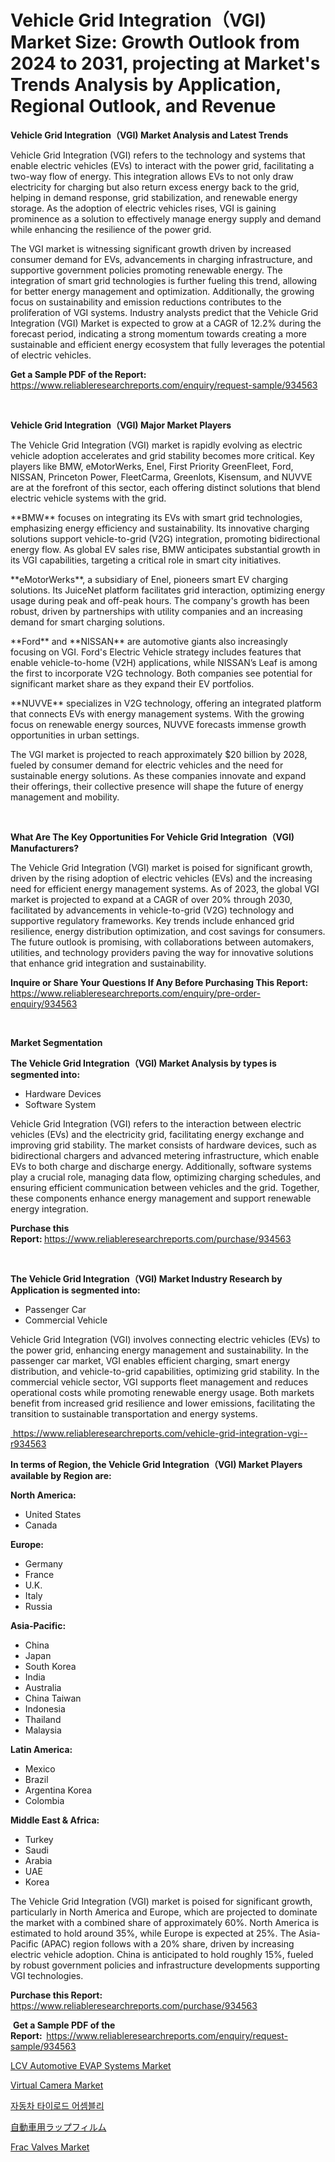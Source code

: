 <p><h1>Vehicle Grid Integration（VGI) Market Size: Growth Outlook from 2024 to 2031, projecting at Market's Trends Analysis by Application, Regional Outlook, and Revenue</h1></p><p><strong>Vehicle Grid Integration（VGI) Market Analysis and Latest Trends</strong></p>
<p><p>Vehicle Grid Integration (VGI) refers to the technology and systems that enable electric vehicles (EVs) to interact with the power grid, facilitating a two-way flow of energy. This integration allows EVs to not only draw electricity for charging but also return excess energy back to the grid, helping in demand response, grid stabilization, and renewable energy storage. As the adoption of electric vehicles rises, VGI is gaining prominence as a solution to effectively manage energy supply and demand while enhancing the resilience of the power grid.</p><p>The VGI market is witnessing significant growth driven by increased consumer demand for EVs, advancements in charging infrastructure, and supportive government policies promoting renewable energy. The integration of smart grid technologies is further fueling this trend, allowing for better energy management and optimization. Additionally, the growing focus on sustainability and emission reductions contributes to the proliferation of VGI systems. Industry analysts predict that the Vehicle Grid Integration (VGI) Market is expected to grow at a CAGR of 12.2% during the forecast period, indicating a strong momentum towards creating a more sustainable and efficient energy ecosystem that fully leverages the potential of electric vehicles.</p></p>
<p><strong>Get a Sample PDF of the Report:&nbsp;</strong> <a href="https://www.reliableresearchreports.com/enquiry/request-sample/934563">https://www.reliableresearchreports.com/enquiry/request-sample/934563</a></p>
<p>&nbsp;</p>
<p><strong>Vehicle Grid Integration（VGI) Major Market Players</strong></p>
<p><p>The Vehicle Grid Integration (VGI) market is rapidly evolving as electric vehicle adoption accelerates and grid stability becomes more critical. Key players like BMW, eMotorWerks, Enel, First Priority GreenFleet, Ford, NISSAN, Princeton Power, FleetCarma, Greenlots, Kisensum, and NUVVE are at the forefront of this sector, each offering distinct solutions that blend electric vehicle systems with the grid.</p><p>**BMW** focuses on integrating its EVs with smart grid technologies, emphasizing energy efficiency and sustainability. Its innovative charging solutions support vehicle-to-grid (V2G) integration, promoting bidirectional energy flow. As global EV sales rise, BMW anticipates substantial growth in its VGI capabilities, targeting a critical role in smart city initiatives.</p><p>**eMotorWerks**, a subsidiary of Enel, pioneers smart EV charging solutions. Its JuiceNet platform facilitates grid interaction, optimizing energy usage during peak and off-peak hours. The company's growth has been robust, driven by partnerships with utility companies and an increasing demand for smart charging solutions.</p><p>**Ford** and **NISSAN** are automotive giants also increasingly focusing on VGI. Ford's Electric Vehicle strategy includes features that enable vehicle-to-home (V2H) applications, while NISSAN’s Leaf is among the first to incorporate V2G technology. Both companies see potential for significant market share as they expand their EV portfolios.</p><p>**NUVVE** specializes in V2G technology, offering an integrated platform that connects EVs with energy management systems. With the growing focus on renewable energy sources, NUVVE forecasts immense growth opportunities in urban settings.</p><p>The VGI market is projected to reach approximately $20 billion by 2028, fueled by consumer demand for electric vehicles and the need for sustainable energy solutions. As these companies innovate and expand their offerings, their collective presence will shape the future of energy management and mobility.</p></p>
<p>&nbsp;</p>
<p><strong>What Are The Key Opportunities For Vehicle Grid Integration（VGI) Manufacturers?</strong></p>
<p><p>The Vehicle Grid Integration (VGI) market is poised for significant growth, driven by the rising adoption of electric vehicles (EVs) and the increasing need for efficient energy management systems. As of 2023, the global VGI market is projected to expand at a CAGR of over 20% through 2030, facilitated by advancements in vehicle-to-grid (V2G) technology and supportive regulatory frameworks. Key trends include enhanced grid resilience, energy distribution optimization, and cost savings for consumers. The future outlook is promising, with collaborations between automakers, utilities, and technology providers paving the way for innovative solutions that enhance grid integration and sustainability.</p></p>
<p><strong>Inquire or Share Your Questions If Any Before Purchasing This Report:</strong> <a href="https://www.reliableresearchreports.com/enquiry/pre-order-enquiry/934563">https://www.reliableresearchreports.com/enquiry/pre-order-enquiry/934563</a></p>
<p>&nbsp;</p>
<p><strong>Market Segmentation</strong></p>
<p><strong>The Vehicle Grid Integration（VGI) Market Analysis by types is segmented into:</strong></p>
<p><ul><li>Hardware Devices</li><li>Software System</li></ul></p>
<p><p>Vehicle Grid Integration (VGI) refers to the interaction between electric vehicles (EVs) and the electricity grid, facilitating energy exchange and improving grid stability. The market consists of hardware devices, such as bidirectional chargers and advanced metering infrastructure, which enable EVs to both charge and discharge energy. Additionally, software systems play a crucial role, managing data flow, optimizing charging schedules, and ensuring efficient communication between vehicles and the grid. Together, these components enhance energy management and support renewable energy integration.</p></p>
<p><strong>Purchase this Report:&nbsp;</strong><a href="https://www.reliableresearchreports.com/purchase/934563">https://www.reliableresearchreports.com/purchase/934563</a></p>
<p>&nbsp;</p>
<p><strong>The Vehicle Grid Integration（VGI) Market Industry Research by Application is segmented into:</strong></p>
<p><ul><li>Passenger Car</li><li>Commercial Vehicle</li></ul></p>
<p><p>Vehicle Grid Integration (VGI) involves connecting electric vehicles (EVs) to the power grid, enhancing energy management and sustainability. In the passenger car market, VGI enables efficient charging, smart energy distribution, and vehicle-to-grid capabilities, optimizing grid stability. In the commercial vehicle sector, VGI supports fleet management and reduces operational costs while promoting renewable energy usage. Both markets benefit from increased grid resilience and lower emissions, facilitating the transition to sustainable transportation and energy systems.</p></p>
<p><a href="https://www.reliableresearchreports.com/vehicle-grid-integration-vgi--r934563">&nbsp;https://www.reliableresearchreports.com/vehicle-grid-integration-vgi--r934563</a></p>
<p><strong>In terms of Region, the Vehicle Grid Integration（VGI) Market Players available by Region are:</strong></p>
<p>
    <p> <strong> North America: </strong>
        <ul>
            <li>United States</li>
            <li>Canada</li>
        </ul>
        </p> 
    <p> <strong> Europe: </strong>
        <ul>
            <li>Germany</li>
            <li>France</li>
            <li>U.K.</li>
            <li>Italy</li>
            <li>Russia</li>
        </ul>
        </p> 
    <p> <strong> Asia-Pacific: </strong>
        <ul>
            <li>China</li>
            <li>Japan</li>
            <li>South Korea</li>
            <li>India</li>
            <li>Australia</li>
            <li>China Taiwan</li>
            <li>Indonesia</li>
            <li>Thailand</li>
            <li>Malaysia</li>
        </ul>
        </p> 
    <p> <strong> Latin America: </strong>
        <ul>
            <li>Mexico</li>
            <li>Brazil</li>
            <li>Argentina Korea</li>
            <li>Colombia</li>
        </ul>
        </p> 
    <p> <strong> Middle East & Africa: </strong>
        <ul>
            <li>Turkey</li>
            <li>Saudi</li>
            <li>Arabia</li>
            <li>UAE</li>
            <li>Korea</li>
        </ul>
    </p>
    </p>
<p><p>The Vehicle Grid Integration (VGI) market is poised for significant growth, particularly in North America and Europe, which are projected to dominate the market with a combined share of approximately 60%. North America is estimated to hold around 35%, while Europe is expected at 25%. The Asia-Pacific (APAC) region follows with a 20% share, driven by increasing electric vehicle adoption. China is anticipated to hold roughly 15%, fueled by robust government policies and infrastructure developments supporting VGI technologies.</p></p>
<p><strong>Purchase this Report: </strong><a href="https://www.reliableresearchreports.com/purchase/934563">https://www.reliableresearchreports.com/purchase/934563</a></p>
<p>&nbsp;<strong>Get a Sample PDF of the Report:&nbsp;&nbsp;</strong><a href="https://www.reliableresearchreports.com/enquiry/request-sample/934563">https://www.reliableresearchreports.com/enquiry/request-sample/934563</a></p>
<p><strong></strong></p>
<p><p><a href="https://issuu.com/reportprime-2/docs/lcv-automotive-evap-systems-market-_e0ad25e936adc3">LCV Automotive EVAP Systems Market</a></p><p><a href="https://medium.com/@dan.murray5879/the-global-virtual-camera-market-identifies-drivers-restraints-opportunities-and-trends-da7309ab86df">Virtual Camera Market</a></p><p><a href="https://medium.com/@carlosdytouglas8907667/%EA%B8%80%EB%A1%9C%EB%B2%8C-%EC%9E%90%EB%8F%99%EC%B0%A8-%ED%83%80%EC%9D%B4%EB%A1%9C%EB%93%9C-%EC%A1%B0%EB%A6%BD-%EC%82%B0%EC%97%85-%EB%B6%84%EC%84%9D-%EC%A0%90%EC%9C%A0%EC%9C%A8-%EC%84%B1%EC%9E%A5-%ED%8A%B8%EB%A0%8C%EB%93%9C-%EB%B0%8F-2024%EB%85%84%EB%B6%80%ED%84%B0-2031%EB%85%84%EA%B9%8C%EC%A7%80%EC%9D%98-%EC%98%88%EC%B8%A1-bfd36208d545">자동차 타이로드 어셈블리</a></p><p><a href="https://medium.com/@jasminebabez/automotive-wrap-film-market-%E3%81%AF-%E3%82%B3%E3%82%B9%E3%83%88%E7%AE%A1%E7%90%86%E3%81%A8%E5%8A%B9%E7%8E%87%E5%90%91%E4%B8%8A%E3%82%92%E5%84%AA%E5%85%88%E3%81%97%E3%81%BE%E3%81%99-%E3%81%95%E3%82%89%E3%81%AB-%E5%A0%B1%E5%91%8A%E6%9B%B8%E3%81%AF%E5%B8%82%E5%A0%B4%E3%81%AE%E9%9C%80%E8%A6%81%E9%9D%A2%E3%81%A8%E4%BE%9B%E7%B5%A6%E9%9D%A2%E3%81%AE%E4%B8%A1%E6%96%B9%E3%82%92%E3%82%AB%E3%83%90%E3%83%BC%E3%81%97%E3%81%A6%E3%81%84%E3%81%BE%E3%81%99-automotive-wrap-c830b8562522">自動車用ラップフィルム</a></p><p><a href="https://www.linkedin.com/pulse/comprehensive-look-product-type-working-pressure-10000-psiworking-m0j9e?trackingId=izyzMdsVRHqwOIL6%2FncUAA%3D%3D">Frac Valves Market</a></p></p>